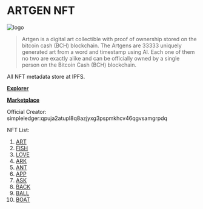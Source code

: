 

# ARTGEN NFT


![logo](https://ipfs.io/ipfs/QmTyg9TvyXwu6GPerAsKg2c2P9QHjFpL55YMwZtd8vd132)


> Artgen is a digital art collectible with proof of ownership stored on the bitcoin cash (BCH) blockchain. The Artgens are 33333 uniquely generated art from a word and timestamp using AI. Each one of them no two are exactly alike and can be officially owned by a single person on the Bitcoin Cash (BCH) blockchain.

All NFT metadata store at IPFS.


**[Explorer](https://simpleledger.info/#token/a2c6698dfba076318ebaa253b1147f115f8a0c90bd248839d4e351e95a467609)**

**[Marketplace](https://www.juungle.net/#/collections/a2c6698dfba076318ebaa253b1147f115f8a0c90bd248839d4e351e95a467609)**

Official Creator: simpleledger:qpuja2atupl8q8azjyxg3pspmkhcv46qgvsamgrpdq

NFT List:
1. [ART](https://nft.my.id/artgen/1)
2. [FISH](https://nft.my.id/artgen/2)
3. [LOVE](https://nft.my.id/artgen/3)
4. [ARK](https://nft.my.id/artgen/4)
5. [ANT](https://nft.my.id/artgen/5)
6. [APP](https://nft.my.id/artgen/6)
7. [ASK](https://nft.my.id/artgen/7)
8. [BACK](https://nft.my.id/artgen/8)
9. [BALL](https://nft.my.id/artgen/9)
10. [BOAT](https://nft.my.id/artgen/10)
